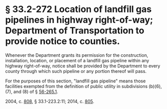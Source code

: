 # § 33.2-272 Location of landfill gas pipelines in highway right-of-way; Department of Transportation to provide notice to counties.

<p>Whenever the Department grants its permission for the construction, installation, location, or placement of a landfill gas pipeline within any highway right-of-way, notice shall be provided by the Department to every county through which such pipeline or any portion thereof will pass.</p><p>For the purposes of this section, "landfill gas pipeline" means those facilities exempted from the definition of public utility in subdivisions (b)(6), (7), and (8) of § <a href='http://law.lis.virginia.gov/vacode/56-265.1/'>56-265.1</a>.</p><p>2004, c. <a href='http://lis.virginia.gov/cgi-bin/legp604.exe?041+ful+CHAP0808'>808</a>, § 33.1-223.2:11; 2014, c. <a href='http://lis.virginia.gov/cgi-bin/legp604.exe?141+ful+CHAP0805'>805</a>.</p>